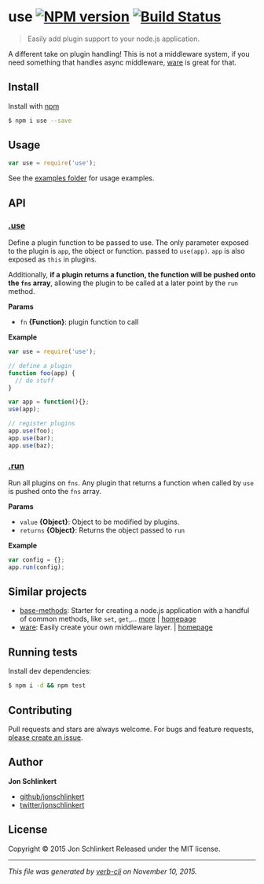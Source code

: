 # use [![NPM version](https://badge.fury.io/js/use.svg)](http://badge.fury.io/js/use)  [![Build Status](https://travis-ci.org/jonschlinkert/use.svg)](https://travis-ci.org/jonschlinkert/use)

> Easily add plugin support to your node.js application.

A different take on plugin handling! This is not a middleware system, if you need something that handles async middleware, [ware](https://github.com/segmentio/ware) is great for that.

## Install

Install with [npm](https://www.npmjs.com/)

```sh
$ npm i use --save
```

## Usage

```js
var use = require('use');
```

See the [examples folder](./examples) for usage examples.

## API

### [.use](index.js#L48)

Define a plugin function to be passed to use. The only parameter exposed to the plugin is `app`, the object or function. passed to `use(app)`. `app` is also exposed as `this` in plugins.

Additionally, **if a plugin returns a function, the function will
be pushed onto the `fns` array**, allowing the plugin to be
called at a later point by the `run` method.

**Params**

* `fn` **{Function}**: plugin function to call

**Example**

```js
var use = require('use');

// define a plugin
function foo(app) {
  // do stuff
}

var app = function(){};
use(app);

// register plugins
app.use(foo);
app.use(bar);
app.use(baz);
```

### [.run](index.js#L64)

Run all plugins on `fns`. Any plugin that returns a function when called by `use` is pushed onto the `fns` array.

**Params**

* `value` **{Object}**: Object to be modified by plugins.
* `returns` **{Object}**: Returns the object passed to `run`

**Example**

```js
var config = {};
app.run(config);
```

## Similar projects

* [base-methods](https://www.npmjs.com/package/base-methods): Starter for creating a node.js application with a handful of common methods, like `set`, `get`,… [more](https://www.npmjs.com/package/base-methods) | [homepage](https://github.com/jonschlinkert/base-methods)
* [ware](https://www.npmjs.com/package/ware): Easily create your own middleware layer. | [homepage](https://github.com/segmentio/ware)

## Running tests

Install dev dependencies:

```sh
$ npm i -d && npm test
```

## Contributing

Pull requests and stars are always welcome. For bugs and feature requests, [please create an issue](https://github.com/jonschlinkert/use/issues/new).

## Author

**Jon Schlinkert**

+ [github/jonschlinkert](https://github.com/jonschlinkert)
+ [twitter/jonschlinkert](http://twitter.com/jonschlinkert)

## License

Copyright © 2015 Jon Schlinkert
Released under the MIT license.

***

_This file was generated by [verb-cli](https://github.com/assemble/verb-cli) on November 10, 2015._

